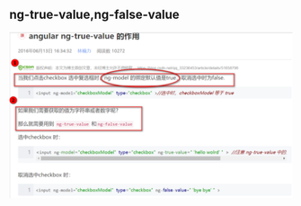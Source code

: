 ## ng-true-value,ng-false-value

![1562546903448](assets/1562546903448.png)

<a href="https://blog.csdn.net/qq_33236453/article/details/51658798"></a>

